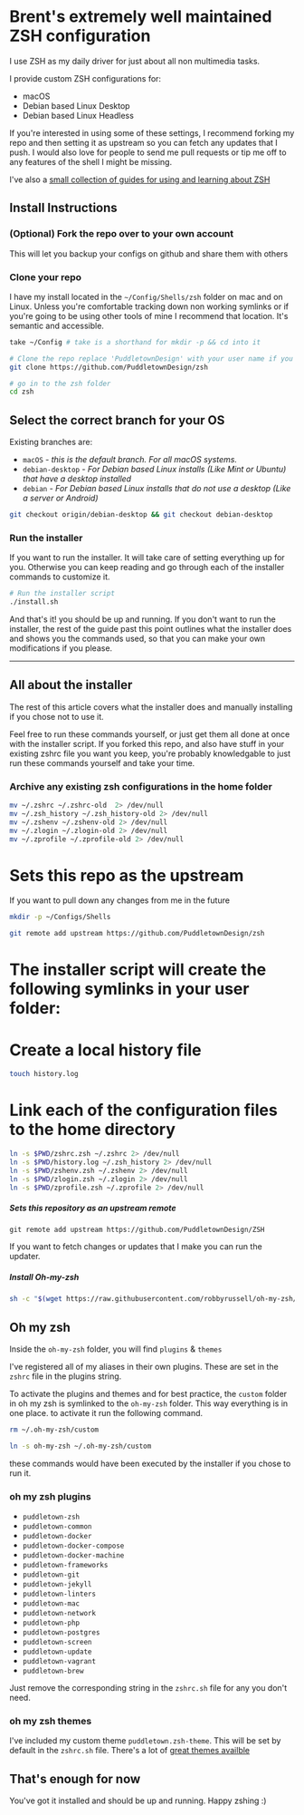 # Brent's extremely well maintained ZSH configuration

I use ZSH as my daily driver for just about all non multimedia tasks.

I provide custom ZSH configurations for:

-   macOS
-   Debian based Linux Desktop
-   Debian based Linux Headless

If you're interested in using some of these settings, I recommend forking my repo and then setting it as upstream so you can fetch any updates that I push. I would also love for people to send me pull requests or tip me off to any features of the shell I might be missing.

I've also a [small collection of guides for using and learning about ZSH](guide/README.md)

## Install Instructions

### (Optional) Fork the repo over to your own account

This will let you backup your configs on github and share them with others

### Clone your repo

I have my install located in the `~/Config/Shells/zsh` folder on mac and on Linux. Unless you're comfortable tracking down non working symlinks or if you're going to be using other tools of mine I recommend that location. It's semantic and accessible.

```bash
take ~/Config # take is a shorthand for mkdir -p && cd into it

# Clone the repo replace 'PuddletownDesign' with your user name if you forked it
git clone https://github.com/PuddletownDesign/zsh

# go in to the zsh folder
cd zsh
```

## Select the correct branch for your OS

Existing branches are:

-   `macOS` - _this is the default branch. For all macOS systems._
-   `debian-desktop` - _For Debian based Linux installs (Like Mint or Ubuntu) that have a desktop installed_
-   `debian` - _For Debian based Linux installs that do not use a desktop (Like a server or Android)_

```bash
git checkout origin/debian-desktop && git checkout debian-desktop
```

### Run the installer

If you want to run the installer. It will take care of setting everything up for you. Otherwise you can keep reading and go through each of the installer commands to customize it.

```bash
# Run the installer script
./install.sh
```

And that's it! you should be up and running. If you don't want to run the installer, the rest of the guide past this point outlines what the installer does and shows you the commands used, so that you can make your own modifications if you please.

* * *

## All about the installer

The rest of this article covers what the installer does and manually installing if you chose not to use it.

Feel free to run these commands yourself, or just get them all done at once with the installer script. If you forked this repo, and also have stuff in your existing zshrc file you want you keep, you're probably knowledgable to just run these commands yourself and take your time.

### Archive any existing zsh configurations in the home folder

```bash
mv ~/.zshrc ~/.zshrc-old  2> /dev/null
mv ~/.zsh_history ~/.zsh_history-old 2> /dev/null
mv ~/.zshenv ~/.zshenv-old 2> /dev/null
mv ~/.zlogin ~/.zlogin-old 2> /dev/null
mv ~/.zprofile ~/.zprofile-old 2> /dev/null
```

# Sets this repo as the upstream

If you want to pull down any changes from me in the future

```bash
mkdir -p ~/Configs/Shells

git remote add upstream https://github.com/PuddletownDesign/zsh
```

# The installer script will create the following symlinks in your user folder:

# Create a local history file

```bash
touch history.log
```

# Link each of the configuration files to the home directory

```bash
ln -s $PWD/zshrc.zsh ~/.zshrc 2> /dev/null
ln -s $PWD/history.log ~/.zsh_history 2> /dev/null
ln -s $PWD/zshenv.zsh ~/.zshenv 2> /dev/null
ln -s $PWD/zlogin.zsh ~/.zlogin 2> /dev/null
ln -s $PWD/zprofile.zsh ~/.zprofile 2> /dev/null
```

##### Sets this repository as an upstream remote

`git remote add upstream https://github.com/PuddletownDesign/ZSH`

If you want to fetch changes or updates that I make you can run the updater.

##### Install Oh-my-zsh

```bash
sh -c "$(wget https://raw.githubusercontent.com/robbyrussell/oh-my-zsh/master/tools/install.sh -O -)"
```

## Oh my zsh

Inside the `oh-my-zsh` folder, you will find `plugins` & `themes`

I've registered all of my aliases in their own plugins. These are set in the `zshrc` file in the plugins string.

To activate the plugins and themes and for best practice, the `custom` folder in oh my zsh is symlinked to the `oh-my-zsh` folder. This way everything is in one place. to activate it run the following command.

```bash
rm ~/.oh-my-zsh/custom

ln -s oh-my-zsh ~/.oh-my-zsh/custom
```

these commands would have been executed by the installer if you chose to run it.

### oh my zsh plugins

-   `puddletown-zsh`
-   `puddletown-common`
-   `puddletown-docker`
-   `puddletown-docker-compose`
-   `puddletown-docker-machine`
-   `puddletown-frameworks`
-   `puddletown-git`
-   `puddletown-jekyll`
-   `puddletown-linters`
-   `puddletown-mac`
-   `puddletown-network`
-   `puddletown-php`
-   `puddletown-postgres`
-   `puddletown-screen`
-   `puddletown-update`
-   `puddletown-vagrant`
-   `puddletown-brew`

Just remove the corresponding string in the `zshrc.sh` file for any you don't need.

### oh my zsh themes

I've included my custom theme `puddletown.zsh-theme`. This will be set by default in the `zshrc.sh` file. There's a lot of [great themes availble](https://github.com/ohmyzsh/ohmyzsh/wiki/Themes)

## That's enough for now

You've got it installed and should be up and running. Happy zshing :)
